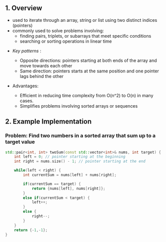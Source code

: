 ## 1. Overview

- used to iterate through an array, string or list using two distinct indices (pointers)
- commonly used to solve problems involving:
	- finding pairs, triplets, or subarrays that meet specific conditions
	- searching or sorting operations in linear time

* *Key patterns* : 
	* Opposite directions: pointers starting at both ends of the array and move towards each other
	* Same direction: pointers starts at the same position and one pointer lags behind the other

* Advantages:
	* Efficient in reducing time complexity from O(n^2) to O(n) in many cases.
	* Simplifies problems involving sorted arrays or sequences

## 2. Example Implementation
### Problem: Find two numbers in a sorted array that sum up to a target value
```cpp
std::pair<int, int> twoSum(const std::vector<int>& nums, int target) {
	int left = 0; // pointer starting at the beginning
	int right = nums.size() - 1; // pointer starting at the end

	while(left < right) {
		int currentSum = nums[left] + nums[right];

		if(currentSum == target) {
			return {nums[left], nums[right]};
		}
		else if(currentSum < target) {
			left++;
		}
		else {
			right--;
		}
	}
	return {-1,-1};
}
```

